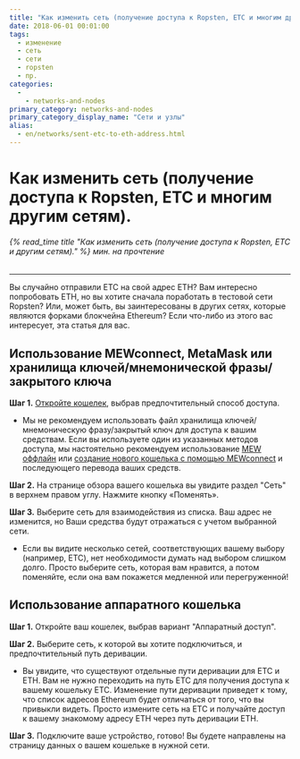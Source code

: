 ```yaml
---
title: "Как изменить сеть (получение доступа к Ropsten, ETC и многим другим сетям)."
date: 2018-06-01 00:01:00
tags:
  - изменение
  - сеть
  - сети
  - ropsten
  - пр.
categories:
  - 
    - networks-and-nodes
primary_category: networks-and-nodes
primary_category_display_name: "Сети и узлы"
alias:
  - en/networks/sent-etc-to-eth-address.html
---
```


# **Как изменить сеть (получение доступа к Ropsten, ETC и многим другим сетям).**

###### {% read_time title "Как изменить сеть (получение доступа к Ropsten, ETC и другим сетям)." %} мин. на прочтение

* * *

Вы случайно отправили ETC на свой адрес ETH? Вам интересно попробовать ETH, но вы хотите сначала поработать в тестовой сети Ropsten? Или, может быть, вы заинтересованы в других сетях, которые являются форками блокчейна Ethereum? Если что-либо из этого вас интересует, эта статья для вас.

## **Использование MEWconnect, MetaMask или хранилища ключей/мнемонической фразы/закрытого ключа**

**Шаг 1.** [Откройте кошелек](/@@@@@@/getting-started/how-to-access-your-wallet/), выбрав предпочтительный способ доступа.

-   Мы не рекомендуем использовать файл хранилища ключей/мнемоническую фразу/закрытый ключ для доступа к вашим средствам. Если вы используете один из указанных методов доступа, мы настоятельно рекомендуем использование [MEW оффлайн](/@@@@@@/offline/offline-mew-looks-weird/) или [создание нового кошелька с помощью MEWconnect](/@@@@@@/mewconnect-101-create/) и последующего перевода ваших средств.

**Шаг 2.** На странице обзора вашего кошелька вы увидите раздел "Сеть" в верхнем правом углу. Нажмите кнопку «Поменять».

**Шаг 3.** Выберите сеть для взаимодействия из списка. Ваш адрес не изменится, но Ваши средства будут отражаться с учетом выбранной сети.

-   Если вы видите несколько сетей, соответствующих вашему выбору (например, ETC), нет необходимости думать над выбором слишком долго. Просто выберите сеть, которая вам нравится, а потом поменяйте, если она вам покажется медленной или перегруженной!

## **Использование аппаратного кошелька**

**Шаг 1.** Откройте ваш кошелек, выбрав вариант "Аппаратный доступ".

**Шаг 2.** Выберите сеть, к которой вы хотите подключиться, и предпочтительный путь деривации.

-   Вы увидите, что существуют отдельные пути деривации для ETC и ETH. Вам не нужно переходить на путь ETC для получения доступа к вашему кошельку ETC. Изменение пути деривации приведет к тому, что список адресов Ethereum будет отличаться от того, что вы привыкли видеть. Просто измените сеть на ETC и получайте доступ к вашему знакомому адресу ETH через путь деривации ETH.

**Шаг 3.** Подключите ваше устройство, готово! Вы будете направлены на страницу данных о вашем кошельке в нужной сети.
